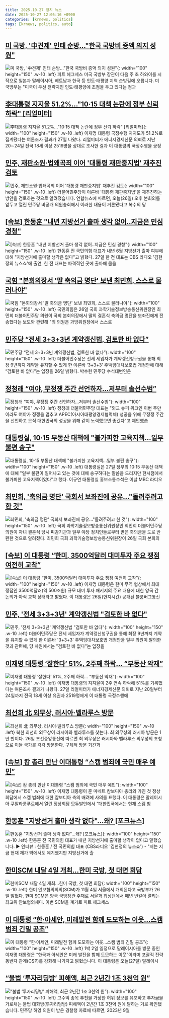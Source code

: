 ```yaml
---
title: 2025.10.27 정치 뉴스
date: 2025-10-27 12:05:16 +0900
categories: [krnews, politics]
tags: [krnews, politics, auto]
---
```

## [미 국방, '中견제' 인태 순방…"한국 국방비 증액 의지 성원"](https://n.news.naver.com/mnews/article/422/0000795026)

![미 국방, '中견제' 인태 순방…"한국 국방비 증액 의지 성원"](https://mimgnews.pstatic.net/image/origin/422/2025/10/27/795026.jpg?type=nf220_150){: width="100" height="150" .w-10 .left}
피트 헤그세스 미국 국방부 장관이 다음 주 초 하와이를 시작으로 일본과 말레이시아, 베트남과 한국 등 인도·태평양 지역 순방길에 오릅니다. 미 국방부는 "미국이 우선 전략지인 인도·태평양에 초점을 두고 있다는 점과

## [李대통령 지지율 51.2%..."10·15 대책 논란에 정부 신뢰 하락" [리얼미터]](https://n.news.naver.com/mnews/article/123/0002370618)

![李대통령 지지율 51.2%..."10·15 대책 논란에 정부 신뢰 하락" [리얼미터]](https://mimgnews.pstatic.net/image/origin/123/2025/10/27/2370618.jpg?type=nf220_150){: width="100" height="150" .w-10 .left}
이재명 대통령 국정수행 지지도가 51.2%로 집계됐다는 여론조사 결과가 27일 나왔다. 리얼미터가 에너지경제신문 의뢰로 지난 20∼24일 전국 18세 이상 2519명을 상대로 조사한 결과 이 대통령의 국정수행을 긍정

## [민주, 재판소원·법왜곡죄 이어 '대통령 재판중지법' 재추진 검토](https://n.news.naver.com/mnews/article/422/0000794977)

![민주, 재판소원·법왜곡죄 이어 '대통령 재판중지법' 재추진 검토](https://mimgnews.pstatic.net/image/origin/422/2025/10/26/794977.jpg?type=nf220_150){: width="100" height="150" .w-10 .left}
더불어민주당이 이른바 '대통령 재판중지법'을 재추진하는 방안을 검토하는 것으로 알려졌습니다. 연합뉴스에 따르면, 오늘(26일) 오후 본회의를 앞두고 열린 민주당 비공개 의원총회에서 이러한 내용이 거론됐다고 복수의 당

## [[속보] 한동훈 "내년 지방선거 출마 생각 없어..지금은 민심 경청"](https://n.news.naver.com/mnews/article/666/0000086254)

![[속보] 한동훈 "내년 지방선거 출마 생각 없어..지금은 민심 경청"](https://mimgnews.pstatic.net/image/origin/666/2025/10/27/86254.jpg?type=nf220_150){: width="100" height="150" .w-10 .left}
한동훈 전 국민의힘 대표가 내년 6월 지방선거 출마 여부에 대해 "지방선거에 출마할 생각은 없다"고 밝혔다. 27일 한 전 대표는 CBS 라디오 '김현정의 뉴스쇼'에 출연, 한 전 대표는 파격적인 곳에 출마해 몸을

## [국힘 "본회의장서 '딸 축의금 명단' 보낸 최민희, 스스로 물러나야"](https://n.news.naver.com/mnews/article/003/0013558907)

![국힘 "본회의장서 '딸 축의금 명단' 보낸 최민희, 스스로 물러나야"](https://mimgnews.pstatic.net/image/origin/003/2025/10/26/13558907.jpg?type=nf220_150){: width="100" height="150" .w-10 .left}
국민의힘은 26일 국회 과학기술정보방송통신위원장인 최민희 더불어민주당 의원이 국회 본회의장에서 딸의 결혼식 축의금 명단을 보좌진에게 전송했다는 보도와 관련해 "최 의원은 과방위원장에서 스스로

## [민주당 “전세 3+3+3년 계약갱신법, 검토한 바 없다”](https://n.news.naver.com/mnews/article/023/0003936889)

![민주당 “전세 3+3+3년 계약갱신법, 검토한 바 없다”](https://mimgnews.pstatic.net/image/origin/023/2025/10/26/3936889.jpg?type=nf220_150){: width="100" height="150" .w-10 .left}
더불어민주당은 전세 세입자가 계약갱신청구권을 통해 최장 9년까지 계약을 유지할 수 있게 한 이른바 ‘3+3+3’ 주택임대차보호법 개정안에 대해 “검토한 바 없다”는 입장을 26일 밝혔다. 박수현 민주당 수석대변인은

## [정청래 “여야, 무정쟁 주간 선언하자…저부터 솔선수범”](https://n.news.naver.com/mnews/article/449/0000324510)

![정청래 “여야, 무정쟁 주간 선언하자…저부터 솔선수범”](https://mimgnews.pstatic.net/image/origin/449/2025/10/27/324510.jpg?type=nf220_150){: width="100" height="150" .w-10 .left}
정청래 더불어민주당 대표는 "외교 슈퍼 위크인 이번 주만이라도 여야가 정쟁을 멈추고 APEC(아시아태평양경제협력체) 성공을 위해 무정쟁 주간을 선언하고 오직 대한민국의 성공을 위해 같이 노력했으면 좋겠다"고 제안했습

## [대통령실, 10·15 부동산 대책에 "불가피한 고육지책…일부 불편 송구"](https://n.news.naver.com/mnews/article/014/0005424896)

![대통령실, 10·15 부동산 대책에 "불가피한 고육지책…일부 불편 송구"](https://mimgnews.pstatic.net/image/origin/014/2025/10/27/5424896.jpg?type=nf220_150){: width="100" height="150" .w-10 .left}
대통령실은 27일 정부의 10·15 부동산 대책에 대해 "일부 불편이 일어나고 있는 것에 대해 송구하다는 말씀을 드리지만 현시점에서 불가피한 고육지책이었다"고 했다. 이규연 대통령실 홍보소통수석은 이날 MBC 라디오

## [최민희, '축의금 명단' 국회서 보좌진에 공유…"돌려주려고 한 것"](https://n.news.naver.com/mnews/article/015/0005202100)

![최민희, '축의금 명단' 국회서 보좌진에 공유…"돌려주려고 한 것"](https://mimgnews.pstatic.net/image/origin/015/2025/10/26/5202100.jpg?type=nf220_150){: width="100" height="150" .w-10 .left}
국회 과학기술정보방송통신위원장인 최민희 더불어민주당 의원이 자녀 결혼식 당시 피감기관과 일부 야당 정치인들로부터 받은 축의금을 도로 반환한 것으로 알려졌다. 최민희 국회 과학기술정보방송통신위원장이 26일 국회 본회의

## [[속보] 이 대통령 “한미, 3500억달러 대미투자 주요 쟁점 여전히 교착”](https://n.news.naver.com/mnews/article/032/0003404556)

![[속보] 이 대통령 “한미, 3500억달러 대미투자 주요 쟁점 여전히 교착”](https://mimgnews.pstatic.net/image/origin/032/2025/10/27/3404556.jpg?type=nf220_150){: width="100" height="150" .w-10 .left}
이재명 대통령은 한미 무역 협상에서 최대 쟁점인 3500억달러(약 500조원) 규모 대미 투자 패키지의 주요 내용에 대한 양국 간 논의가 아직 교착 상태라고 밝혔다. 이 대통령은 26일(현지시간) 공개된 블룸버그통신

## [민주, '전세 3+3+3년' 계약갱신법 "검토한 바 없다"](https://n.news.naver.com/mnews/article/422/0000794923)

![민주, '전세 3+3+3년' 계약갱신법 "검토한 바 없다"](https://mimgnews.pstatic.net/image/origin/422/2025/10/26/794923.jpg?type=nf220_150){: width="100" height="150" .w-10 .left}
더불어민주당은 전세 세입자가 계약갱신청구권을 통해 최장 9년까지 계약을 유지할 수 있게 한 이른바 '3+3+3' 주택임대차보호법 개정안을 일부 의원이 발의한 것과 관련해, 당 차원에서는 "검토한 바 없다"는 입장을

## [이재명 대통령 ‘잘한다’ 51%, 2주째 하락... “부동산 악재”](https://n.news.naver.com/mnews/article/081/0003585438)

![이재명 대통령 ‘잘한다’ 51%, 2주째 하락... “부동산 악재”](https://mimgnews.pstatic.net/image/origin/081/2025/10/27/3585438.jpg?type=nf220_150){: width="100" height="150" .w-10 .left}
이재명 대통령의 지지율이 2주 연속 하락해 51%를 기록했다는 여론조사 결과가 나왔다. 27일 리얼미터가 에너지경제신문 의뢰로 지난 20일부터 24일까지 전국 18세 이상 유권자 2519명에게 이 대통령 국정수행에

## [최선희 北 외무상, 러시아·벨라루스 방문](https://n.news.naver.com/mnews/article/005/0001810016)

![최선희 北 외무상, 러시아·벨라루스 방문](https://mimgnews.pstatic.net/image/origin/005/2025/10/26/1810016.jpg?type=nf220_150){: width="100" height="150" .w-10 .left}
북한 최선희 외무상이 러시아와 벨라루스를 찾는다. 최 외무상의 러시아 방문은 1년 만이다. 26일 조선중앙통신에 따르면 최 외무상은 러시아와 벨라루스 외무성의 초청으로 이들 국가를 각각 방문한다. 구체적 방문 기간과

## [[속보] 캄 총리 만난 이대통령 “스캠 범죄에 국민 매우 예민”](https://n.news.naver.com/mnews/article/005/0001810276)

![[속보] 캄 총리 만난 이대통령 “스캠 범죄에 국민 매우 예민”](https://mimgnews.pstatic.net/image/origin/005/2025/10/27/1810276.jpg?type=nf220_150){: width="100" height="150" .w-10 .left}
이재명 대통령이 훈 마네트 캄보디아 총리와 가진 첫 정상회담에서 스캠 범죄에 대한 캄보디아 측의 배려에 사의를 표했다. 이 대통령은 말레이시아 쿠알라룸푸르에서 열린 정상회담 모두발언에서 “대한민국에서는 현재 스캠 범

## [한동훈 "지방선거 출마 생각 없다"…왜? [포크뉴스]](https://n.news.naver.com/mnews/article/057/0001915348)

![한동훈 "지방선거 출마 생각 없다"…왜? [포크뉴스]](https://mimgnews.pstatic.net/image/origin/057/2025/10/27/1915348.jpg?type=nf220_150){: width="100" height="150" .w-10 .left}
한동훈 전 국민의힘 대표가 내년 지방선거에 출마할 생각이 없다고 말했습니다. ▶ 인터뷰 : 한동훈 / 전 국민의힘 대표 (CBS라디오 '김현정의 뉴스쇼') - "저는 지금 현재 제가 밖에서도 얘기했지만 지방선거에 출

## [한미SCM 내달 4일 개최…한미 국방, 첫 대면 회담](https://n.news.naver.com/mnews/article/020/0003669805)

![한미SCM 내달 4일 개최…한미 국방, 첫 대면 회담](https://mimgnews.pstatic.net/image/origin/020/2025/10/27/3669805.jpg?type=nf220_150){: width="100" height="150" .w-10 .left}
한미 안보협의회의(SCM)가 11월 4일 서울에서 개최된다고 국방부가 26일 밝혔다. 한미 SCM은 양국 국방장관 주재로 서울과 워싱턴에서 매년 번갈아 열리는 최고위 안보협의체다. 이번 SCM을 계기로 피트 헤그세스

## [이 대통령 “한·아세안, 미래발전 함께 도모하는 이웃…스캠 범죄 긴밀 공조”](https://n.news.naver.com/mnews/article/056/0012054275)

![이 대통령 “한·아세안, 미래발전 함께 도모하는 이웃…스캠 범죄 긴밀 공조”](https://mimgnews.pstatic.net/image/origin/056/2025/10/27/12054275.jpg?type=nf220_150){: width="100" height="150" .w-10 .left}
1박 2일 일정으로 말레이시아를 방문 중인 이재명 대통령은 “한국과 아세안은 미래 발전을 함께 도모하는 이웃”이라며 포괄적 전략 동반자 관계(CSP)를 강화해 나가자고 밝혔습니다. 이 대통령은 오늘(27일) 말레이시

## [“불법 ‘투자리딩방’ 피해액, 최근 2년간 1조 3천억 원”](https://n.news.naver.com/mnews/article/056/0012054289)

![“불법 ‘투자리딩방’ 피해액, 최근 2년간 1조 3천억 원”](https://mimgnews.pstatic.net/image/origin/056/2025/10/27/12054289.jpg?type=nf220_150){: width="100" height="150" .w-10 .left}
고수익 종목 추천을 가장한 허위 정보를 유포하고 투자금을 가로채는 불법 대화방(투자리딩방) 피해액이 2년간 1조 3천억 원에 달하는 거로 확인됐습니다. 민주당 허영 의원이 받은 경찰청 자료에 따르면, 2023년 9월


